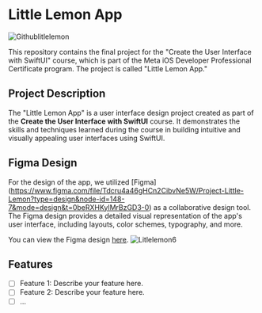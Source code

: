 # Little Lemon App

![Githublitlelemon](https://github.com/Septianadwi/littlelemonapp/assets/107457070/ce7ce327-3d8f-4ffc-89f8-d0035eae5cad)

This repository contains the final project for the "Create the User Interface with SwiftUI" course, which is part of the Meta iOS Developer Professional Certificate program. The project is called "Little Lemon App."

## Project Description

The "Little Lemon App" is a user interface design project created as part of the **Create the User Interface with SwiftUI** course. It demonstrates the skills and techniques learned during the course in building intuitive and visually appealing user interfaces using SwiftUI.

## Figma Design

For the design of the app, we utilized [Figma] (https://www.figma.com/file/Tdcru4a46gHCn2CibvNe5W/Project-Little-Lemon?type=design&node-id=148-7&mode=design&t=0beRXHKylMrBzGD3-0) as a collaborative design tool. The Figma design provides a detailed visual representation of the app's user interface, including layouts, color schemes, typography, and more.

You can view the Figma design [here](https://www.figma.com/file/Tdcru4a46gHCn2CibvNe5W/Project-Little-Lemon?type=design&node-id=148-7&mode=design&t=0beRXHKylMrBzGD3-0).
![Litlelemon6](https://github.com/Septianadwi/littlelemonapp/assets/107457070/819e319c-27f7-4a8a-af35-e9fca06d6671)

## Features

- [ ] Feature 1: Describe your feature here.
- [ ] Feature 2: Describe your feature here.
- [ ] ...

</body>
</html>
